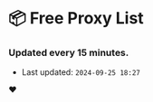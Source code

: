 # :package: Free Proxy List
### Updated every 15 minutes.

- Last updated: `2024-09-25 18:27`

:heart:

